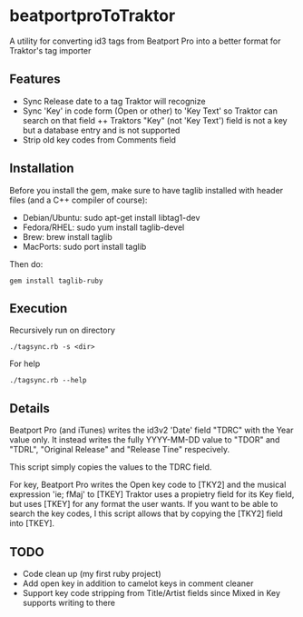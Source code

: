 beatportproToTraktor
====================

A utility for converting id3 tags from Beatport Pro into a better format for Traktor's tag importer

Features
--------
+ Sync Release date to a tag Traktor will recognize
+ Sync 'Key' in code form (Open or other) to 'Key Text' so Traktor can search on that field
++ Traktors "Key" (not 'Key Text') field is not a key but a database entry and is not supported
+ Strip old key codes from Comments field

Installation
------------

Before you install the gem, make sure to have taglib installed with header files (and a C++ compiler of course):
+ Debian/Ubuntu: sudo apt-get install libtag1-dev
+ Fedora/RHEL: sudo yum install taglib-devel
+ Brew: brew install taglib
+ MacPorts: sudo port install taglib

Then do:
```
gem install taglib-ruby
```

Execution
---------
Recursively run on directory
```
./tagsync.rb -s <dir>
```

For help
```
./tagsync.rb --help
```


Details
-------
Beatport Pro (and iTunes) writes the id3v2 'Date' field "TDRC" with the Year value only.
It instead writes the fully YYYY-MM-DD value to "TDOR" and "TDRL", "Original Release" and "Release Tine" respecively. 

This script simply copies the values to the TDRC field.

For key, Beatport Pro writes the Open key code to [TKY2] and the musical expression 'ie; fMaj' to [TKEY]
Traktor uses a propietry field for its Key field, but uses [TKEY] for any format the user wants. If you want to be able to search
the key codes, I this script allows that by copying the [TKY2] field into [TKEY].

TODO
----
+ Code clean up (my first ruby project)
+ Add open key in addition to camelot keys in comment cleaner
+ Support key code stripping from Title/Artist fields since Mixed in Key supports writing to there
